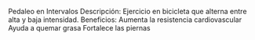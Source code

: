 Pedaleo en Intervalos
Descripción:
Ejercicio en bicicleta que alterna entre alta y baja intensidad.
Beneficios:
Aumenta la resistencia cardiovascular
Ayuda a quemar grasa
Fortalece las piernas
